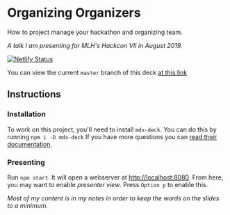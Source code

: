 # Organizing Organizers
How to project manage your hackathon and organizing team.

_A talk I am presenting for MLH's Hackcon VII in August 2019._

[![Netlify Status](https://api.netlify.com/api/v1/badges/b190dc20-91fe-433e-b5b8-b8d84a1cfd39/deploy-status)](https://app.netlify.com/sites/organizing-organizers/deploys)

You can view the current `master` branch of this deck [at this link](https://organizing-organisers.rubenok.ca)

## Instructions

### Installation
To work on this project, you'll need to install `mdx-deck`. You can do this by running `npm i -D mdx-deck` If you have more questions you can [read their documentation](https://github.com/jxnblk/mdx-deck#getting-started).

### Presenting
Run `npm start`. It will open a webserver at [http://localhost:8080](http://localhost:8080).
From here, you may want to enable _presenter view_. Press `Option p` to enable this.

<!-- TODO: Add a PDF Export option -->

*Most of my content is in my notes in order to keep the words on the slides to a minimum.*
